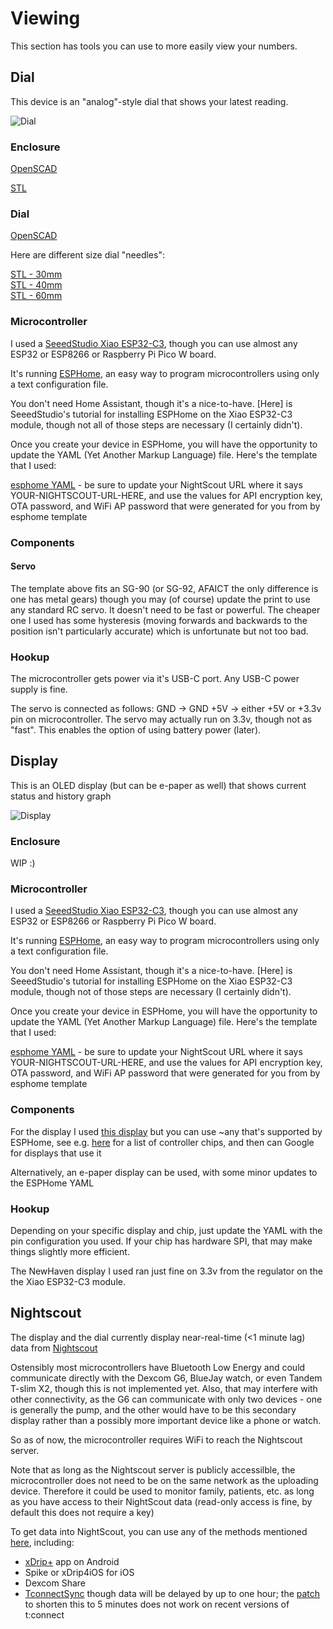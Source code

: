 # Viewing

This section has tools you can use to more easily view your numbers.

## Dial

This device is an "analog"-style dial that shows your latest reading.

<!-- ![Dial](https://bucket.diyabetes.org/Dial.jpg) -->
<img alt="Dial" src="https://bucket.diyabetes.org/Dial.jpg" style="max-width: 50%;">

### Enclosure

[OpenSCAD](/data/servo_holder.scad)

[STL](/data/servo_holder_2_5mm.stl)

### Dial

[OpenSCAD](/data/servo_arm.scad)

Here are different size dial "needles":

[STL - 30mm](/data/servo_arm_30.stl)  
[STL - 40mm](/data/servo_arm_40.stl)  
[STL - 60mm](/data/servo_arm_60.stl)

### Microcontroller

I used a [SeeedStudio Xiao ESP32-C3](https://www.seeedstudio.com/Seeed-XIAO-ESP32C3-p-5431.html), though you can use almost any ESP32 or ESP8266 or Raspberry Pi Pico W board.

It's running [ESPHome](https://esphome.io/), an easy way to program microcontrollers using only a text configuration file.

You don't need Home Assistant, though it's a nice-to-have. [Here] is SeeedStudio's tutorial for installing ESPHome on the Xiao ESP32-C3 module, though not all of those steps are necessary (I certainly didn't).

Once you create your device in ESPHome, you will have the opportunity to update the YAML (Yet Another Markup Language) file. Here's the template that I used:

[esphome YAML](/data/esp32c3-servodial.yaml) - be sure to update your NightScout URL where it says YOUR-NIGHTSCOUT-URL-HERE, and use the values for API encryption key, OTA password, and WiFi AP password that were generated for you from by esphome template

### Components

#### Servo

The template above fits an SG-90 (or SG-92, AFAICT the only difference is one has metal gears) though you may (of course) update the print to use any standard RC servo. It doesn't need to be fast or powerful. The cheaper one I used has some hysteresis (moving forwards and backwards to the position isn't particularly accurate) which is unfortunate but not too bad.

### Hookup

The microcontroller gets power via it's USB-C port. Any USB-C power supply is fine.

The servo is connected as follows:
GND -> GND
+5V -> either +5V or +3.3v pin on microcontroller. The servo may actually run on 3.3v, though not as "fast". This enables the option of using battery power (later).

## Display

This is an OLED display (but can be e-paper as well) that shows current status and history graph

<!-- ![Display](https://bucket.diyabetes.org/Display.jpg) -->
<img alt="Display" src="https://bucket.diyabetes.org/Display.jpg" style="max-width: 50%;">

### Enclosure

WIP :)

### Microcontroller

I used a [SeeedStudio Xiao ESP32-C3](https://www.seeedstudio.com/Seeed-XIAO-ESP32C3-p-5431.html), though you can use almost any ESP32 or ESP8266 or Raspberry Pi Pico W board.

It's running [ESPHome](https://esphome.io/), an easy way to program microcontrollers using only a text configuration file.

You don't need Home Assistant, though it's a nice-to-have. [Here] is SeeedStudio's tutorial for installing ESPHome on the Xiao ESP32-C3 module, though not of those steps are necessary (I certainly didn't).

Once you create your device in ESPHome, you will have the opportunity to update the YAML (Yet Another Markup Language) file. Here's the template that I used:

[esphome YAML](/data/esp32c3-display.yaml) - be sure to update your NightScout URL where it says YOUR-NIGHTSCOUT-URL-HERE, and use the values for API encryption key, OTA password, and WiFi AP password that were generated for you from by esphome template

### Components

For the display I used [this display](https://newhavendisplay.com/3-12-inch-blue-graphic-oled-module/) but you can use ~any that's supported by ESPHome, see e.g. [here](https://esphome.io/components/display/index.html#see-also) for a list of controller chips, and then can Google for displays that use it

Alternatively, an e-paper display can be used, with some minor updates to the ESPHome YAML

### Hookup

Depending on your specific display and chip, just update the YAML with the pin configuration you used. If your chip has hardware SPI, that may make things slightly more efficient.

The NewHaven display I used ran just fine on 3.3v from the regulator on the the Xiao ESP32-C3 module.

## Nightscout

The display and the dial currently display near-real-time (<1 minute lag) data from [Nightscout](http://www.nightscout.info/)

Ostensibly most microcontrollers have Bluetooth Low Energy and could communicate directly with the Dexcom G6, BlueJay watch, or even Tandem T-slim X2, though this is not implemented yet. Also, that may interfere with other connectivity, as the G6 can communicate with only two devices - one is generally the pump, and the other would have to be this secondary display rather than a possibly more important device like a phone or watch.

So as of now, the microcontroller requires WiFi to reach the Nightscout server.

Note that as long as the Nightscout server is publicly accessilble, the microcontroller does not need to be on the same network as the uploading device. Therefore it could be used to monitor family, patients, etc. as long as you have access to their NightScout data (read-only access is fine, by default this does not require a key)

To get data into NightScout, you can use any of the methods mentioned [here](https://nightscout.github.io/uploader/setup/), including:

- [xDrip+](https://xdrip.readthedocs.io/) app on Android
- Spike or xDrip4iOS for iOS
- Dexcom Share
- [TconnectSync](https://github.com/jwoglom/tconnectsync) though data will be delayed by up to one hour; the [patch](https://github.com/jwoglom/tconnectpatcher) to shorten this to 5 minutes does not work on recent versions of t:connect
